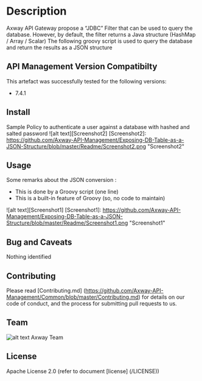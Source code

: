 # Description
Axway API Gateway propose a “JDBC” Filter that can be used to query the database. 
However, by default, the filter returns a Java structure (HashMap / Array / Scalar)
The following groovy script is used to query the database and return the results as a JSON structure


## API Management Version Compatibilty
This artefact was successfully tested for the following versions:
- 7.4.1


## Install

Sample Policy to authenticate a user against a database with hashed and salted password
![alt text][Screenshot2]
[Screenshot2]: https://github.com/Axway-API-Management/Exposing-DB-Table-as-a-JSON-Structure/blob/master/Readme/Screenshot2.png  "Screenshot2"   

## Usage

Some remarks about the JSON conversion : 
- This is done by a Groovy script (one line)
- This is a built-in feature of Groovy (so, no code to maintain)


![alt text][Screenshot1]
[Screenshot1]: https://github.com/Axway-API-Management/Exposing-DB-Table-as-a-JSON-Structure/blob/master/Readme/Screenshot1.png  "Screenshot1"   

  

## Bug and Caveats

Nothing identified

## Contributing

Please read [Contributing.md] (https://github.com/Axway-API-Management/Common/blob/master/Contributing.md) for details on our code of conduct, and the process for submitting pull requests to us.

## Team

![alt text][Axwaylogo] Axway Team

[Axwaylogo]: https://github.com/Axway-API-Management/Common/blob/master/img/AxwayLogoSmall.png  "Axway logo"


## License
Apache License 2.0 (refer to document [license] (/LICENSE))
